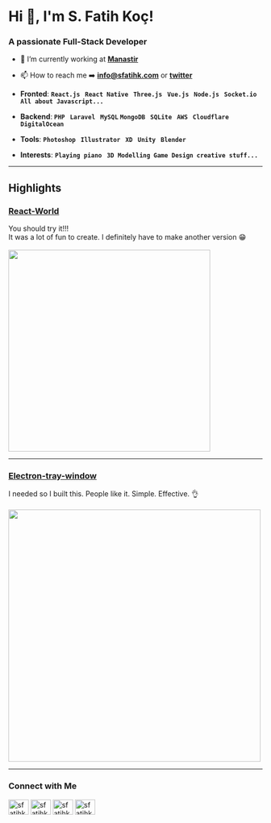 # Hi 👋, I'm S. Fatih Koç!

### A passionate Full-Stack Developer

- 🔭 I’m currently working at [**Manastir**](https://manastir.net/)

- 📫 How to reach me ➡️ **info@sfatihk.com** or [**twitter**](https://twitter.com/sfatihk)

- **Fronted**: <b> ```React.js``` &nbsp; ```React Native``` &nbsp; ```Three.js``` &nbsp; ```Vue.js``` &nbsp; ```Node.js``` &nbsp; ```Socket.io``` &nbsp; ```All about Javascript...```</b><br>

- **Backend**:<b> ```PHP``` &nbsp; ```Laravel``` &nbsp; ```MySQL``` ```MongoDB``` &nbsp; ```SQLite``` &nbsp; ```AWS``` &nbsp; ```Cloudflare``` &nbsp; ```DigitalOcean```</b><br>

- **Tools**: <b> ```Photoshop``` &nbsp; ```Illustrator``` &nbsp; ```XD``` &nbsp; ```Unity``` &nbsp; ```Blender```</b><br>
- **Interests**: <b> ```Playing piano``` &nbsp; ```3D Modelling```  &nbsp;```Game Design```  &nbsp;```creative stuff...```</b>

 </b>
<p>
  
---

## Highlights

### [React-World](https://sfatihk.github.io/react-world/#)

You should try it!!! <br>
It was a lot of fun to create. I definitely have to make another version 😁
<br><br>
[<img src="https://raw.githubusercontent.com/sfatihk/react-world/master/resources/preview.gif" width="400"/>](https://sfatihk.github.io/react-world/#)

---

### [Electron-tray-window](https://sfatihk.github.io/react-world/#)
I needed so I built this. People like it. Simple. Effective. 👌
<br><br>
[<img src="https://raw.githubusercontent.com/sfatihk/electron-tray-window/master/resources/showcase.gif" width="500"/>](https://sfatihk.github.io/react-world/#)

---


<h3>Connect with Me</h3>
<a href="https://twitter.com/sfatihk" target="blank"><img align="center" src="https://cdn.jsdelivr.net/npm/simple-icons@3.0.1/icons/twitter.svg" alt="sfatihk" height="30" width="40" /></a>
<a href="https://linkedin.com/in/sfatihk" target="blank"><img align="center" src="https://cdn.jsdelivr.net/npm/simple-icons@3.0.1/icons/linkedin.svg" alt="sfatihk" height="30" width="40" /></a>
<a href="https://profile.codersrank.io/user/sfatihk" target="blank"><img align="center" src="https://cdn.jsdelivr.net/npm/simple-icons@3.0.1/icons/codersrank.svg" alt="sfatihk" height="30" width="40" /></a>
<a href="https://www.producthunt.com/@sfatihk" target="blank"><img align="center" src="https://cdn.jsdelivr.net/npm/simple-icons@3.0.1/icons/producthunt.svg" alt="sfatihk" height="30" width="40" /></a>

